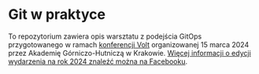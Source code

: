 # Git w praktyce

To repozytorium zawiera opis warsztatu z podejścia GitOps przygotowanego
w ramach [konferencji Volt](https://www.eaiib.agh.edu.pl/konferencja-naukowa-volt/)
organizowanej 15 marca 2024 przez Akademię Górniczo-Hutniczą w Krakowie.
[Więcej informacji o edycji wydarzenia na rok 2024 znaleźć można na Facebooku][volt2024].

[volt2024]: https://www.facebook.com/events/189116554294013/?acontext=%7B%22event_action_history%22%3A[]%7D
